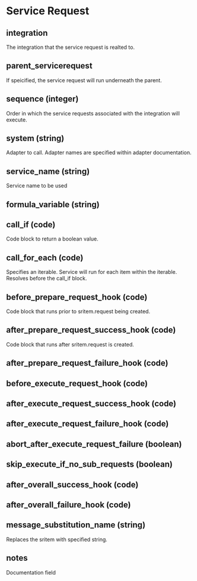 # Service Request

## integration

The integration that the service request is realted to.

## parent_servicerequest

If speicified, the service request will run underneath the parent.

## sequence (integer)

Order in which the service requests associated with the integration will execute.

## system (string)

Adapter to call. Adapter names are specified within adapter documentation.

## service_name (string)

Service name to be used

## formula_variable (string)

## call_if (code)

Code block to return a boolean value.

## call_for_each (code)

Specifies an iterable. Service will run for each item within the iterable. Resolves before the call_if block.

## before_prepare_request_hook (code)

Code block that runs prior to sritem.request being created.

## after_prepare_request_success_hook (code)

Code block that runs after sritem.request is created.

## after_prepare_request_failure_hook (code)

## before_execute_request_hook (code)

## after_execute_request_success_hook (code)

## after_execute_request_failure_hook (code)

## abort_after_execute_request_failure (boolean)

## skip_execute_if_no_sub_requests (boolean)

## after_overall_success_hook (code)

## after_overall_failure_hook (code)

## message_substitution_name (string)

Replaces the sritem with specified string.

## notes

Documentation field
